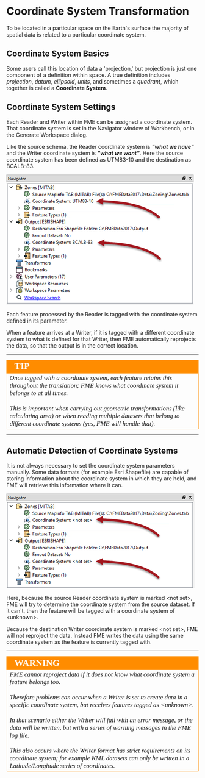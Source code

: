 # Coordinate System Transformation #
To be located in a particular space on the Earth's surface the majority of spatial data is related to a particular coordinate system.


## Coordinate System Basics ##
Some users call this location of data a 'projection,' but projection is just one component of a definition within space. A true definition includes *projection*, *datum*, *ellipsoid*, *units*, and sometimes a *quadrant*, which together is called a **Coordinate System**.


## Coordinate System Settings ##

Each Reader and Writer within FME can be assigned a coordinate system. That coordinate system is set in the Navigator window of Workbench, or in the Generate Workspace dialog.

Like the source schema, the Reader coordinate system is ***"what we have"*** and the Writer coordinate system is ***"what we want"***. Here the source coordinate system has been defined as UTM83-10 and the destination as BCALB-83.

![](./Images/Img2.036.CoordinateSystemParameters.png)

Each feature processed by the Reader is tagged with the coordinate system defined in its parameter.

When a feature arrives at a Writer, if it is tagged with a different coordinate system to what is defined for that Writer, then FME automatically reprojects the data, so that the output is in the correct location.

---

<!--Tip Section--> 

<table style="border-spacing: 0px">
<tr>
<td style="vertical-align:middle;background-color:darkorange;border: 2px solid darkorange">
<i class="fa fa-info-circle fa-lg fa-pull-left fa-fw" style="color:white;padding-right: 12px;vertical-align:text-top"></i>
<span style="color:white;font-size:x-large;font-weight: bold;font-family:serif">TIP</span>
</td>
</tr>

<tr>
<td style="border: 1px solid darkorange">
<span style="font-family:serif; font-style:italic; font-size:larger">
Once tagged with a coordinate system, each feature retains this throughout the translation; FME knows what coordinate system it belongs to at all times.
<br><br>This is important when carrying out geometric transformations (like calculating area) or when reading multiple datasets that belong to different coordinate systems (yes, FME will handle that).
</span>
</td>
</tr>
</table>

---

## Automatic Detection of Coordinate Systems ##
It is not always necessary to set the coordinate system parameters manually. Some data formats (for example Esri Shapefile) are capable of storing information about the coordinate system in which they are held, and FME will retrieve this information where it can.

![](./Images/Img2.037.CoordinateSystemParametersUnset.png)

Here, because the source Reader coordinate system is marked &lt;not set&gt;, FME will try to determine the coordinate system from the source dataset. If it can't, then the feature will be tagged with a coordinate system of &lt;unknown&gt;.

Because the destination Writer coordinate system is marked &lt;not set&gt;, FME will not reproject the data. Instead FME writes the data using the same coordinate system as the feature is currently tagged with.

---

<!--Warning Section--> 

<table style="border-spacing: 0px">
<tr>
<td style="vertical-align:middle;background-color:darkorange;border: 2px solid darkorange">
<i class="fa fa-exclamation-triangle fa-lg fa-pull-left fa-fw" style="color:white;padding-right: 12px;vertical-align:text-top"></i>
<span style="color:white;font-size:x-large;font-weight: bold;font-family:serif">WARNING</span>
</td>
</tr>

<tr>
<td style="border: 1px solid darkorange">
<span style="font-family:serif; font-style:italic; font-size:larger">
FME cannot reproject data if it does not know what coordinate system a feature belongs too.
<br><br>Therefore problems can occur when a Writer is set to create data in a specific coordinate system, but receives features tagged as &lt;unknown&gt;.
<br><br>In that scenario either the Writer will fail with an error message, or the data will be written, but with a series of warning messages in the FME log file.
<br><br>This also occurs where the Writer format has strict requirements on its coordinate system; for example KML datasets can only be written in a Latitude/Longitude series of coordinates.
</span>
</td>
</tr>
</table>